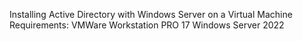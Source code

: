 Installing Active Directory with Windows Server on a Virtual Machine
Requirements:
VMWare Workstation PRO 17
Windows Server 2022
